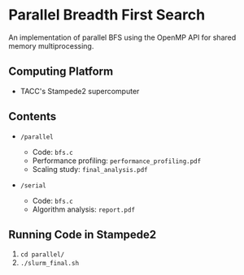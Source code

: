 # Parallel Breadth First Search

An implementation of parallel BFS using the OpenMP API for shared memory multiprocessing.

## Computing Platform
- TACC's Stampede2 supercomputer

## Contents
- `/parallel`
	- Code: `bfs.c`
	- Performance profiling: `performance_profiling.pdf`
	- Scaling study: `final_analysis.pdf`

- `/serial`
	- Code: `bfs.c`
	- Algorithm analysis: `report.pdf`

## Running Code in Stampede2
1. `cd parallel/`
2. `./slurm_final.sh`
